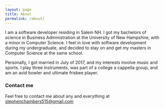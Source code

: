 ```yaml
---
layout: page
title: About
permalink: /about/
---
```


I am a software developer residing in Salem NH. I got my bachelors of science in Business Administration at the University of New Hampshire, with a minor in Computer Science. I feel in love with software development during my undergraduate, and decided to stay on and get my masters in Computer Science at the same school. 

Personally, I got married in July of 2017, and my interests involve music and sports. I play three instruments, was part of a college a cappella group, and am an avid bowler and ultimate frisbee player. 

### Contact me

Feel free to contact me about any and everything at [stephenchambers515@gmail.com](stephenchambers515@gmail.com)
